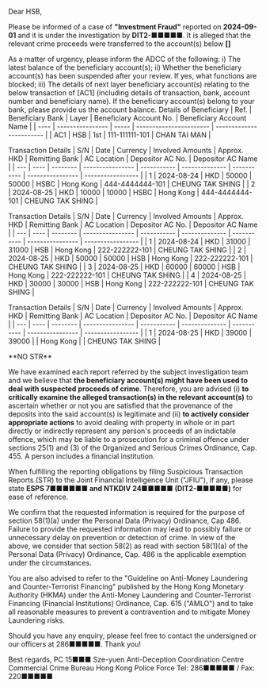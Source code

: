 Dear HSB,

Please be informed of a case of **"Investment Fraud"** reported on **2024-09-01** and it is under the investigation by **DIT2-■■■■■**. It is alleged that the relevant crime proceeds were transferred to the account(s) below **[]**

As a matter of urgency, please inform the ADCC of the following:
i) The latest balance of the beneficiary account(s);
ii) Whether the beneficiary account(s) has been suspended after your review. If yes, what functions are blocked;
iii) The details of next layer beneficiary account(s) relating to the below transaction of [AC1] (including details of transaction, bank, account number and beneficiary name). If the beneficiary account(s) belong to your bank, please provide us the account balance.
Details of Beneficiary
| Ref. | Beneficiary Bank | Layer | Beneficiary Account No. | Beneficiary Account Name |
| ---- | ---------------- | ----- | ----------------------- | ------------------------ |
| AC1 | HSB | 1st | 111-111111-101  | CHAN TAI MAN |

Transaction Details
| S/N | Date | Currency | Involved Amounts | Approx. HKD | Remitting Bank | AC Location | Depositor AC No. | Depositor AC Name |
| --- | ---- | -------- | ---------------- | ----------- | -------------- | ----------- | ---------------- | ----------------- |
| 1 | 2024-08-24 | HKD | 50000 | 50000 | HSBC | Hong Kong | 444-4444444-101 | CHEUNG TAK SHING  |
| 2 | 2024-08-25 | HKD | 10000 | 10000 | HSBC | Hong Kong | 444-4444444-101 | CHEUNG TAK SHING  |


Transaction Details
| S/N | Date | Currency | Involved Amounts | Approx. HKD | Remitting Bank | AC Location | Depositor AC No. | Depositor AC Name |
| --- | ---- | -------- | ---------------- | ----------- | -------------- | ----------- | ---------------- | ----------------- |
| 1 | 2024-08-24 | HKD | 31000 | 31000 | HSB | Hong Kong | 222-222222-101  | CHEUNG TAK SHING  |
| 2 | 2024-08-25 | HKD | 50000 | 50000 | HSB | Hong Kong | 222-222222-101  | CHEUNG TAK SHING  |
| 3 | 2024-08-25 | HKD | 60000 | 60000 | HSB | Hong Kong | 222-222222-101  | CHEUNG TAK SHING  |
| 4 | 2024-08-25 | HKD | 30000 | 30000 | HSB | Hong Kong | 222-222222-101  | CHEUNG TAK SHING  |


Transaction Details
| S/N | Date | Currency | Involved Amounts | Approx. HKD | Remitting Bank | AC Location | Depositor AC No. | Depositor AC Name |
| --- | ---- | -------- | ---------------- | ----------- | -------------- | ----------- | ---------------- | ----------------- |
| 1 | 2024-08-25 | HKD | 39000 | 39000 |  | Hong Kong | | CHEUNG TAK SHING  |

\*\*NO STR\*\*

We have examined each report referred by the subject investigation team and we believe that **the beneficiary account(s) might have been used to deal with suspected proceeds of crime**. Therefore, you are advised (i) **to critically examine the alleged transaction(s) in the relevant account(s)** to ascertain whether or not you are satisfied that the provenance of the deposits into the said account(s) is legitimate and (ii) **to actively consider appropriate actions** to avoid dealing with property in whole or in part directly or indirectly represent any person's proceeds of an indictable offence, which may be liable to a prosecution for a criminal offence under sections 25(1) and (3) of the Organized and Serious Crimes Ordinance, Cap. 455. A person includes a financial institution.

When fulfilling the reporting obligations by filing Suspicious Transaction Reports (STR) to the Joint Financial Intelligence Unit ("JFIU"), if any, please state **ESPS 7■■■■■■ and NTKDIV 24■■■■■ (DIT2-■■■■■)** for ease of reference.

We confirm that the requested information is required for the purpose of section 58(1)(a) under the Personal Data (Privacy) Ordinance, Cap 486. Failure to provide the requested information may lead to possibly failure or unnecessary delay on prevention or detection of crime. In view of the above, we consider that section 58(2) as read with section 58(1)(a) of the Personal Data (Privacy) Ordinance, Cap. 486 is the applicable exemption under the circumstances.

You are also advised to refer to the "Guideline on Anti-Money Laundering and Counter-Terrorist Financing" published by the Hong Kong Monetary Authority (HKMA) under the Anti-Money Laundering and Counter-Terrorist Financing (Financial Institutions) Ordinance, Cap. 615 ("AMLO") and to take all reasonable measures to prevent a contravention and to mitigate Money Laundering risks.

Should you have any enquiry, please feel free to contact the undersigned or our officers at 286■■■■■. Thank you! 

Best regards, 
PC 15■■■ Sze-yuen 
Anti-Deception Coordination Centre 
Commercial Crime Bureau 
Hong Kong Police Force
Tel: 286■■■■■ / Fax: 220■■■■■
